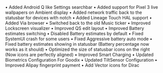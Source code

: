 • Added Android Q like Settings searchbar
• Added support for Pixel 3 live wallpapers on Ambient display
• Added network traffic back to the statusbar for devices with notch
• Added Lineage Touch HAL support
• Added Via browser
• Switched back to the old Music ticker
• Improved Lockscreen visualizer
• Improved QS edit layout
• Improved Battery estimates switching
• Disabled Battery estimates by default
• Fixed SystemUI crash for some users
• Fixed Aggressive battery auto mode
• Fixed battery estimates showing in statusbar
  (Battery percentage now works as it should)
• Optimized the size of statusbar icons on the right
  (Now icons are perfectly aligned)
• Improved Smart Charging
• Updated Biometrics Configuration For Goodix
• Updated TiltSensor Configuration
• Improved Alipay fingerprint payment 
• Add Vector icons for Dirac 